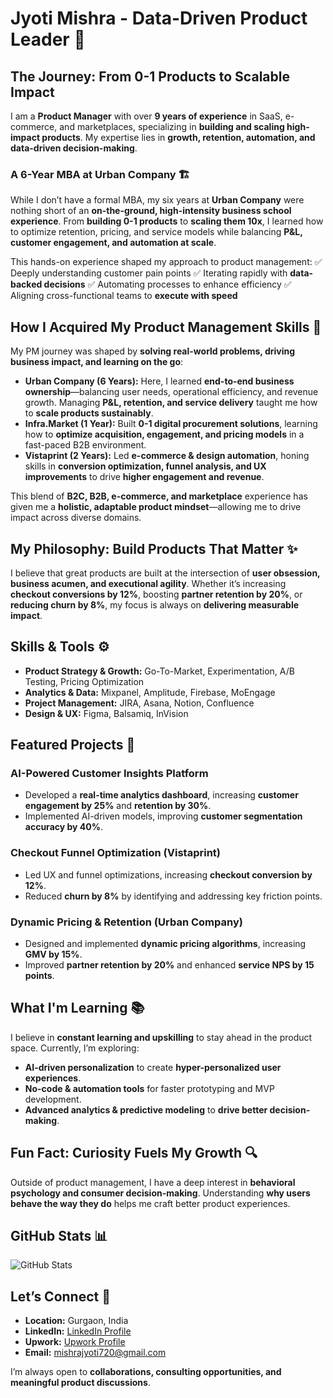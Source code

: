 # Jyoti Mishra - Data-Driven Product Leader 🚀

## The Journey: From 0-1 Products to Scalable Impact
I am a **Product Manager** with over **9 years of experience** in SaaS, e-commerce, and marketplaces, specializing in **building and scaling high-impact products**. My expertise lies in **growth, retention, automation, and data-driven decision-making**. 

### A 6-Year MBA at Urban Company 🏗️
While I don’t have a formal MBA, my six years at **Urban Company** were nothing short of an **on-the-ground, high-intensity business school experience**. From **building 0-1 products** to **scaling them 10x**, I learned how to optimize retention, pricing, and service models while balancing **P&L, customer engagement, and automation at scale**. 

This hands-on experience shaped my approach to product management: 
✅ Deeply understanding customer pain points 
✅ Iterating rapidly with **data-backed decisions** 
✅ Automating processes to enhance efficiency 
✅ Aligning cross-functional teams to **execute with speed**

## How I Acquired My Product Management Skills 🎯
My PM journey was shaped by **solving real-world problems, driving business impact, and learning on the go**:
- **Urban Company (6 Years):** Here, I learned **end-to-end business ownership**—balancing user needs, operational efficiency, and revenue growth. Managing **P&L, retention, and service delivery** taught me how to **scale products sustainably**.
- **Infra.Market (1 Year):** Built **0-1 digital procurement solutions**, learning how to **optimize acquisition, engagement, and pricing models** in a fast-paced B2B environment.
- **Vistaprint (2 Years):** Led **e-commerce & design automation**, honing skills in **conversion optimization, funnel analysis, and UX improvements** to drive **higher engagement and revenue**.

This blend of **B2C, B2B, e-commerce, and marketplace** experience has given me a **holistic, adaptable product mindset**—allowing me to drive impact across diverse domains.

## My Philosophy: Build Products That Matter ✨
I believe that great products are built at the intersection of **user obsession, business acumen, and executional agility**. Whether it’s increasing **checkout conversions by 12%**, boosting **partner retention by 20%**, or **reducing churn by 8%**, my focus is always on **delivering measurable impact**.

## Skills & Tools ⚙️
- **Product Strategy & Growth:** Go-To-Market, Experimentation, A/B Testing, Pricing Optimization  
- **Analytics & Data:** Mixpanel, Amplitude, Firebase, MoEngage  
- **Project Management:** JIRA, Asana, Notion, Confluence  
- **Design & UX:** Figma, Balsamiq, InVision  

## Featured Projects 🚀
### AI-Powered Customer Insights Platform  
- Developed a **real-time analytics dashboard**, increasing **customer engagement by 25%** and **retention by 30%**.  
- Implemented AI-driven models, improving **customer segmentation accuracy by 40%**.  

### Checkout Funnel Optimization (Vistaprint)  
- Led UX and funnel optimizations, increasing **checkout conversion by 12%**.  
- Reduced **churn by 8%** by identifying and addressing key friction points.  

### Dynamic Pricing & Retention (Urban Company)  
- Designed and implemented **dynamic pricing algorithms**, increasing **GMV by 15%**.  
- Improved **partner retention by 20%** and enhanced **service NPS by 15 points**.  

## What I'm Learning 📚
I believe in **constant learning and upskilling** to stay ahead in the product space. Currently, I’m exploring:
- **AI-driven personalization** to create **hyper-personalized user experiences**.  
- **No-code & automation tools** for faster prototyping and MVP development.  
- **Advanced analytics & predictive modeling** to **drive better decision-making**.  

## Fun Fact: Curiosity Fuels My Growth 🔍
Outside of product management, I have a deep interest in **behavioral psychology and consumer decision-making**. Understanding **why users behave the way they do** helps me craft better product experiences.

## GitHub Stats 📊
![GitHub Stats](https://github-readme-stats.vercel.app/api?username=jyoti-mishra&show_icons=true&theme=default)  

## Let’s Connect 🤝
- **Location:** Gurgaon, India  
- **LinkedIn:** [LinkedIn Profile](https://www.linkedin.com/in/your-profile)  
- **Upwork:** [Upwork Profile](https://www.upwork.com/freelancers/your-profile)  
- **Email:** mishrajyoti720@gmail.com  

I’m always open to **collaborations, consulting opportunities, and meaningful product discussions**.
